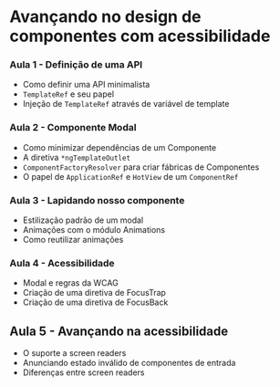 # Avançando no design de componentes com acessibilidade

### Aula 1 - Definição de uma API

- Como definir uma API minimalista
- `TemplateRef` e seu papel
- Injeção de `TemplateRef` através de variável de template

### Aula 2 - Componente Modal

- Como minimizar dependências de um Componente
- A diretiva `*ngTemplateOutlet`
- `ComponentFactoryResolver` para criar fábricas de Componentes
- O papel de `ApplicationRef` e `HotView` de um `ComponentRef`

### Aula 3 - Lapidando nosso componente

- Estilização padrão de um modal
- Animações com o módulo Animations
- Como reutilizar animações

### Aula 4 - Acessibilidade

- Modal e regras da WCAG
- Criação de uma diretiva de FocusTrap
- Criação de uma diretiva de FocusBack

## Aula 5 - Avançando na acessibilidade

- O suporte a screen readers
- Anunciando estado inválido de componentes de entrada
- Diferenças entre screen readers
